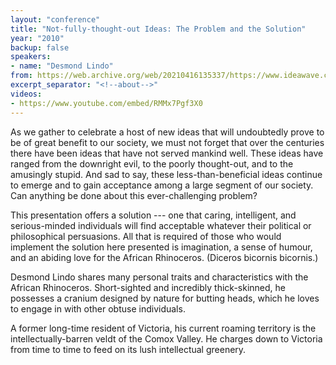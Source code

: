 ```yaml
---
layout: "conference"
title: "Not-fully-thought-out Ideas: The Problem and the Solution"
year: "2010"
backup: false
speakers:
- name: "Desmond Lindo"
from: https://web.archive.org/web/20210416135337/https://www.ideawave.ca/the-conference/not-fully-thought-out-ideas-the-problem-and-the-solution
excerpt_separator: "<!--about-->"
videos:
- https://www.youtube.com/embed/RMMx7Pgf3X0
---
```


As we gather to celebrate a host of new ideas that will undoubtedly prove to
be of great benefit to our society, we must not forget that over the centuries
there have been ideas that have not served mankind well. These ideas have
ranged from the downright evil, to the poorly thought-out, and to the
amusingly stupid. And sad to say, these less-than-beneficial ideas continue to
emerge and to gain acceptance among a large segment of our society. Can
anything be done about this ever-challenging problem?

This presentation offers a solution --- one that caring, intelligent,
and serious-minded individuals will find acceptable whatever their
political or philosophical persuasions. All that is required of those
who would implement the solution here presented is imagination, a sense
of humour, and an abiding love for the African Rhinoceros. (Diceros
bicornis bicornis.)

<!--about-->

Desmond Lindo shares many personal traits and characteristics with the
African Rhinoceros. Short-sighted and incredibly thick-skinned, he possesses a
cranium designed by nature for butting heads, which he loves to engage in with
other obtuse individuals.  

A former long-time resident of Victoria, his current roaming territory is the
intellectually-barren veldt of the Comox Valley. He charges down to Victoria
from time to time to feed on its lush intellectual greenery.
